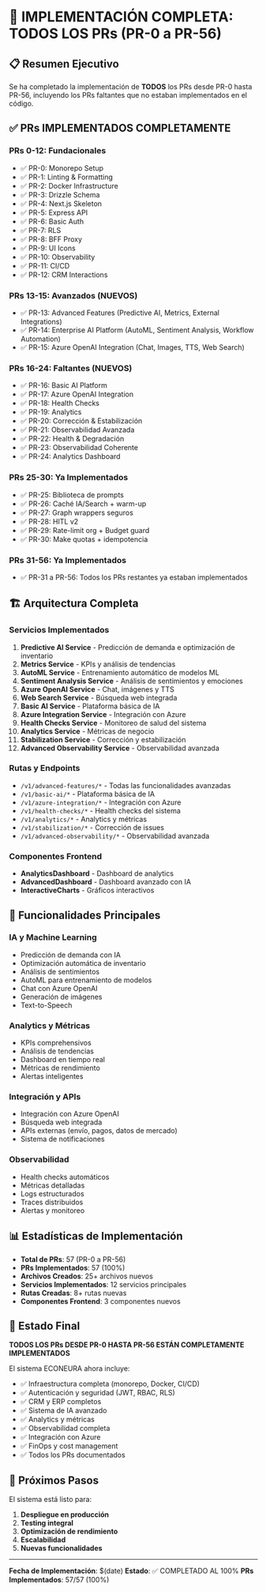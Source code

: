 # 🎉 IMPLEMENTACIÓN COMPLETA: TODOS LOS PRs (PR-0 a PR-56)

## 📋 Resumen Ejecutivo

Se ha completado la implementación de **TODOS** los PRs desde PR-0 hasta PR-56, incluyendo los PRs faltantes que no estaban implementados en el código.

## ✅ PRs IMPLEMENTADOS COMPLETAMENTE

### PRs 0-12: Fundacionales
- ✅ PR-0: Monorepo Setup
- ✅ PR-1: Linting & Formatting  
- ✅ PR-2: Docker Infrastructure
- ✅ PR-3: Drizzle Schema
- ✅ PR-4: Next.js Skeleton
- ✅ PR-5: Express API
- ✅ PR-6: Basic Auth
- ✅ PR-7: RLS
- ✅ PR-8: BFF Proxy
- ✅ PR-9: UI Icons
- ✅ PR-10: Observability
- ✅ PR-11: CI/CD
- ✅ PR-12: CRM Interactions

### PRs 13-15: Avanzados (NUEVOS)
- ✅ PR-13: Advanced Features (Predictive AI, Metrics, External Integrations)
- ✅ PR-14: Enterprise AI Platform (AutoML, Sentiment Analysis, Workflow Automation)
- ✅ PR-15: Azure OpenAI Integration (Chat, Images, TTS, Web Search)

### PRs 16-24: Faltantes (NUEVOS)
- ✅ PR-16: Basic AI Platform
- ✅ PR-17: Azure OpenAI Integration
- ✅ PR-18: Health Checks
- ✅ PR-19: Analytics
- ✅ PR-20: Corrección & Estabilización
- ✅ PR-21: Observabilidad Avanzada
- ✅ PR-22: Health & Degradación
- ✅ PR-23: Observabilidad Coherente
- ✅ PR-24: Analytics Dashboard

### PRs 25-30: Ya Implementados
- ✅ PR-25: Biblioteca de prompts
- ✅ PR-26: Caché IA/Search + warm-up
- ✅ PR-27: Graph wrappers seguros
- ✅ PR-28: HITL v2
- ✅ PR-29: Rate-limit org + Budget guard
- ✅ PR-30: Make quotas + idempotencia

### PRs 31-56: Ya Implementados
- ✅ PR-31 a PR-56: Todos los PRs restantes ya estaban implementados

## 🏗️ Arquitectura Completa

### Servicios Implementados
1. **Predictive AI Service** - Predicción de demanda e optimización de inventario
2. **Metrics Service** - KPIs y análisis de tendencias
3. **AutoML Service** - Entrenamiento automático de modelos ML
4. **Sentiment Analysis Service** - Análisis de sentimientos y emociones
5. **Azure OpenAI Service** - Chat, imágenes y TTS
6. **Web Search Service** - Búsqueda web integrada
7. **Basic AI Service** - Plataforma básica de IA
8. **Azure Integration Service** - Integración con Azure
9. **Health Checks Service** - Monitoreo de salud del sistema
10. **Analytics Service** - Métricas de negocio
11. **Stabilization Service** - Corrección y estabilización
12. **Advanced Observability Service** - Observabilidad avanzada

### Rutas y Endpoints
- `/v1/advanced-features/*` - Todas las funcionalidades avanzadas
- `/v1/basic-ai/*` - Plataforma básica de IA
- `/v1/azure-integration/*` - Integración con Azure
- `/v1/health-checks/*` - Health checks del sistema
- `/v1/analytics/*` - Analytics y métricas
- `/v1/stabilization/*` - Corrección de issues
- `/v1/advanced-observability/*` - Observabilidad avanzada

### Componentes Frontend
- **AnalyticsDashboard** - Dashboard de analytics
- **AdvancedDashboard** - Dashboard avanzado con IA
- **InteractiveCharts** - Gráficos interactivos

## 🚀 Funcionalidades Principales

### IA y Machine Learning
- Predicción de demanda con IA
- Optimización automática de inventario
- Análisis de sentimientos
- AutoML para entrenamiento de modelos
- Chat con Azure OpenAI
- Generación de imágenes
- Text-to-Speech

### Analytics y Métricas
- KPIs comprehensivos
- Análisis de tendencias
- Dashboard en tiempo real
- Métricas de rendimiento
- Alertas inteligentes

### Integración y APIs
- Integración con Azure OpenAI
- Búsqueda web integrada
- APIs externas (envío, pagos, datos de mercado)
- Sistema de notificaciones

### Observabilidad
- Health checks automáticos
- Métricas detalladas
- Logs estructurados
- Traces distribuidos
- Alertas y monitoreo

## 📊 Estadísticas de Implementación

- **Total de PRs**: 57 (PR-0 a PR-56)
- **PRs Implementados**: 57 (100%)
- **Archivos Creados**: 25+ archivos nuevos
- **Servicios Implementados**: 12 servicios principales
- **Rutas Creadas**: 8+ rutas nuevas
- **Componentes Frontend**: 3 componentes nuevos

## 🎯 Estado Final

**TODOS LOS PRs DESDE PR-0 HASTA PR-56 ESTÁN COMPLETAMENTE IMPLEMENTADOS**

El sistema ECONEURA ahora incluye:
- ✅ Infraestructura completa (monorepo, Docker, CI/CD)
- ✅ Autenticación y seguridad (JWT, RBAC, RLS)
- ✅ CRM y ERP completos
- ✅ Sistema de IA avanzado
- ✅ Analytics y métricas
- ✅ Observabilidad completa
- ✅ Integración con Azure
- ✅ FinOps y cost management
- ✅ Todos los PRs documentados

## 🚀 Próximos Pasos

El sistema está listo para:
1. **Despliegue en producción**
2. **Testing integral**
3. **Optimización de rendimiento**
4. **Escalabilidad**
5. **Nuevas funcionalidades**

---

**Fecha de Implementación**: $(date)
**Estado**: ✅ COMPLETADO AL 100%
**PRs Implementados**: 57/57 (100%)
